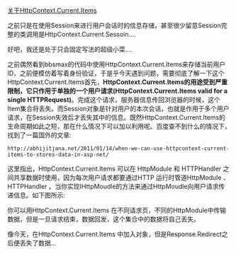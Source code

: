 [关于HttpContext.Current.Items](http://www.cnblogs.com/Last-Redemption/archive/2011/07/20/2111626.html#undefined)

之前只是在使用Session来进行用户会话时的信息存储，甚至很少留意Session完整的类调用是HttpContext.Current.Sessoin....

好吧，我还是处于只会固定写法的超级小菜....

之前偶然看到bbsmax的代码中使用HttpContext.Current.Items来存储当前用户ID，之前便模仿着写着身份验证，于是乎今天遇到问题，需要彻底了解一下这个HttpContext.Current.Items首先，**HttpContext.Current.Items的用途受到严重限制，它只作用于单独的一个用户请求(HttpContext.Current.Items valid for a single HTTPRequest)**。完成这个请求，服务器信息传回浏览器的时候，这个Item集合将丢失。而Session对象是针对用户的本次会话，也就是作用于多个用户请求，在Session失效后才丢失其中的信息。既然HttpContext.Current.Items的生命周期如此之短，那在什么情况下可以加以利用呢。百度查不到什么的情况下，找到了一篇国外的文章:

`http://abhijitjana.net/2011/01/14/when-we-can-use-httpcontext-current-items-to-stores-data-in-asp-net/`

这里指出，HttpContext.Current.Items 可以在 HttpModule 和 HTTPHandler 之间共享数据时使用，因为每次用户请求都要通过HTTP 运行时管道HttpModule 、HTTPHandler 。当你实现IHttpMoudle的方法来通过HttpMoudle向用户请求传递信息。如下图所示:

你可以用HttpContext.Current.Items 在不同请求页，不同的HttpModule中传输数据，但是一旦请求结束，数据回发，这个集合中的数据将自己丢失。

像今天，在HttpContext.Current.Items 中加入对象，但是Response.Redirect之后便丢失了数据...